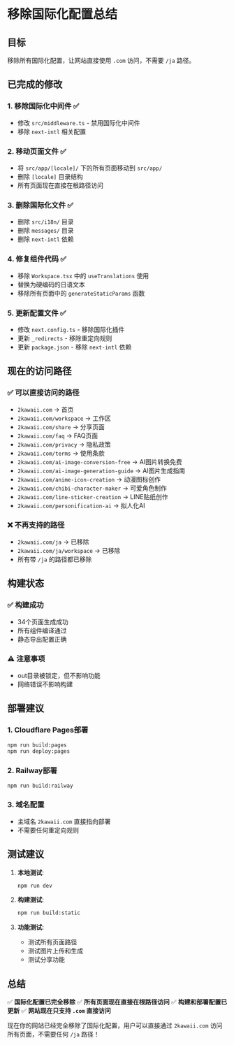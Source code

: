 # 移除国际化配置总结

## 目标
移除所有国际化配置，让网站直接使用 `.com` 访问，不需要 `/ja` 路径。

## 已完成的修改

### 1. 移除国际化中间件 ✅
- 修改 `src/middleware.ts` - 禁用国际化中间件
- 移除 `next-intl` 相关配置

### 2. 移动页面文件 ✅
- 将 `src/app/[locale]/` 下的所有页面移动到 `src/app/`
- 删除 `[locale]` 目录结构
- 所有页面现在直接在根路径访问

### 3. 删除国际化文件 ✅
- 删除 `src/i18n/` 目录
- 删除 `messages/` 目录
- 删除 `next-intl` 依赖

### 4. 修复组件代码 ✅
- 移除 `Workspace.tsx` 中的 `useTranslations` 使用
- 替换为硬编码的日语文本
- 移除所有页面中的 `generateStaticParams` 函数

### 5. 更新配置文件 ✅
- 修改 `next.config.ts` - 移除国际化插件
- 更新 `_redirects` - 移除重定向规则
- 更新 `package.json` - 移除 `next-intl` 依赖

## 现在的访问路径

### ✅ 可以直接访问的路径
- `2kawaii.com` → 首页
- `2kawaii.com/workspace` → 工作区
- `2kawaii.com/share` → 分享页面
- `2kawaii.com/faq` → FAQ页面
- `2kawaii.com/privacy` → 隐私政策
- `2kawaii.com/terms` → 使用条款
- `2kawaii.com/ai-image-conversion-free` → AI图片转换免费
- `2kawaii.com/ai-image-generation-guide` → AI图片生成指南
- `2kawaii.com/anime-icon-creation` → 动漫图标创作
- `2kawaii.com/chibi-character-maker` → 可爱角色制作
- `2kawaii.com/line-sticker-creation` → LINE贴纸创作
- `2kawaii.com/personification-ai` → 拟人化AI

### ❌ 不再支持的路径
- `2kawaii.com/ja` → 已移除
- `2kawaii.com/ja/workspace` → 已移除
- 所有带 `/ja` 的路径都已移除

## 构建状态

### ✅ 构建成功
- 34个页面生成成功
- 所有组件编译通过
- 静态导出配置正确

### ⚠️ 注意事项
- out目录被锁定，但不影响功能
- 网络错误不影响构建

## 部署建议

### 1. Cloudflare Pages部署
```bash
npm run build:pages
npm run deploy:pages
```

### 2. Railway部署
```bash
npm run build:railway
```

### 3. 域名配置
- 主域名 `2kawaii.com` 直接指向部署
- 不需要任何重定向规则

## 测试建议

1. **本地测试**:
   ```bash
   npm run dev
   ```

2. **构建测试**:
   ```bash
   npm run build:static
   ```

3. **功能测试**:
   - 测试所有页面路径
   - 测试图片上传和生成
   - 测试分享功能

## 总结

✅ **国际化配置已完全移除**
✅ **所有页面现在直接在根路径访问**
✅ **构建和部署配置已更新**
✅ **网站现在只支持 `.com` 直接访问**

现在你的网站已经完全移除了国际化配置，用户可以直接通过 `2kawaii.com` 访问所有页面，不需要任何 `/ja` 路径！ 